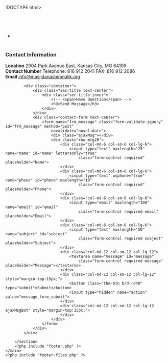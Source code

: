 !DOCTYPE html>
<html lang="en">

<head>
    <meta http-equiv="content-type" content="text/html; charset=UTF-8">
    <meta charset="UTF-8">
    <meta name="viewport" content="width=device-width, initial-scale=1, shrink-to-fit=no">
    <meta name="description" content="">
    <meta name="keywords" content="">
    <link rel="icon" href="<?php echo SITE_URL ?>assets/images/favicon.png" sizes="32x32" type="image/png">
    <title>Masjid Anas Bin Malik</title>
    <?php include "header-files.php" ?>
</head>

<body>
    <main>
        <?php include "header.php" ?>
        <section>
            <div class="gap remove-bottom opc85">
                <div class="fixed-bg" style="background-image: url(<?php echo SITE_URL ?>assets/images/slide2-5.jpg);">
                </div>
                <div class="container">
                    <div class="page-title-wrap">
                        <h2 style="color:#fff;">Contact Us</h2>
                        <ul class="breadcrumbs">
                            <li><a href="index.php" title="" style="color:#fff;">Home</a></li>
                            <li style="color:#fff;">Contact Us</li>
                        </ul>
                    </div>
                </div>
            </div>
        </section>
        <section>
            <div class="gap">
                <div class="container">
                    <div class="sec-title text-center">
                        <div class="sec-title-inner">
                            <!-- <span>Get information</span> -->
                            <h3>Contact Information</h3>
                        </div>
                    </div>
                    <div class="contact-info-wrap text-center remove-ext3">
                        <div class="row">
                            <div class="col-md-4 col-sm-6 col-lg-4">
                                <div class="contact-info-box">
                                    <strong>Location</strong>
                                    <span>2904 Park Avenue East,
                                        Kansas City, MO 64109</span>
                                </div>
                            </div>
                            <div class="col-md-4 col-sm-6 col-lg-4">
                                <div class="contact-info-box">
                                    <strong>Contact Number</strong>
                                    <span>Telephone: 816 912 2041</span>
                                    <span>FAX: 816 912 2086</span>
                                </div>
                            </div>
                            <div class="col-md-4 col-sm-6 col-lg-4">
                                <div class="contact-info-box">
                                    <strong>Email</strong>
                                    <a href="mailto:info@masjidanasbinmalik.org"
                                        title="">info@masjidanasbinmalik.org</a>
                                </div>
                            </div>
                        </div>
                    </div>
                </div>
            </div>
        </section>
        <section style="margin-bottom:50px">

            <div class="container">
                <div class="sec-title text-center">
                    <div class="sec-title-inner">
                        <!-- <span>Have Question</span> -->
                        <h3>Send Message</h3>
                    </div>
                </div>
                <div class="contact-form text-center"> 
                    <form name="frm_message" class="form-validate-jquery" id="frm_message" method="post"
                        novalidate="novalidate">
                        <div class="ajaxMsg"></div>
                        <div class="row mrg20">
                            <div class="col-md-6 col-sm-6 col-lg-6">
                                <input type="text" maxlength="25" name="name" id="name" lettersonly="true"
                                    class="form-control required" placeholder="Name">
                            </div>
                            <div class="col-md-6 col-sm-6 col-lg-6">
                                <input type="text" usphone="true" name="phone" id="phone" maxlength="10"
                                    class="form-control required" placeholder="Phone">
                            </div>
                            <div class="col-md-6 col-sm-6 col-lg-6">
                                <input type="email" maxlength="100" name="email" id="email"
                                    class="form-control required email" placeholder="Email">
                            </div>
                            <div class="col-md-6 col-sm-6 col-lg-6">
                                <input type="text" maxlength="50" name="subject" id="subject"
                                    class="form-control required subject" placeholder="Subject">
                            </div>
                            <div class="col-md-12 col-sm-12 col-lg-12">
                                <textarea name="message" id="message"
                                    class="form-control required message" placeholder="Message"></textarea>
                            </div>
                            <div class="col-md-12 col-sm-12 col-lg-12" style="margin-top:15px;">
                                <button class="thm-btn brd-rd40" type="submit">Submit</button>
                                <input type="hidden" name="action" value="message_form_submit">
                            </div>
                            <div class="col-md-12 col-sm-12 col-lg-12 ajaxMsgBot" style="margin-top:15px;">
                            </div>
                        </div>
                    </form>
                </div>
            </div>

        </section>
        <?php include "footer.php" ?>
    </main>
    <?php include "footer-files.php" ?>
</body>
<script>
$('#frm_message').submit(function(e) {
    e.preventDefault();
    if ($('#frm_message').valid()) {
        $('.ajaxMsgBot').html(
            '<h5>Processing...please wait</h5>'
            );
        var targetUrl = 'ajax/aj-message-form.php';
        var formDate = $(this).serialize();
        $.post(targetUrl, formDate, function(data, status) {
            if (status == 'success') {
                if (data.code == 1) {
                    $("#frm_message").trigger("reset");
                    $('.ajaxMsgBot').html('<h5>' + data.msg + '</h5>');
                }

                $('.ajaxMsgBot').html('<h5>' + data.msg + '</h5>');                
            } else {
                $('.ajaxMsgBot').html('Process faile. Please try later.');
            }
        }, 'json');
    }
});
</script>

</html>

